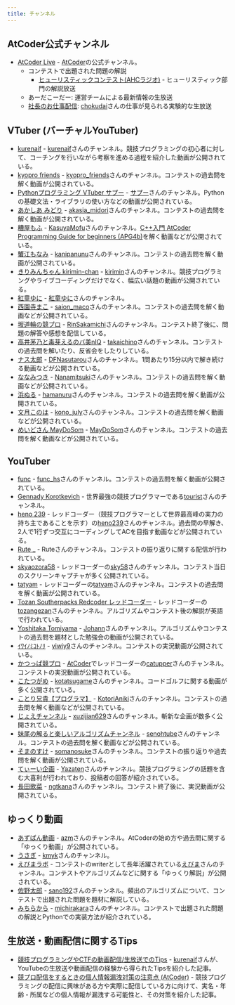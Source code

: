 ```yaml
---
title: チャンネル
---
```


## AtCoder公式チャンネル

- [AtCoder Live](https://www.youtube.com/channel/UCtG3StnbhxHxXfE6Q4cPZwQ) - [AtCoder](https://atcoder.jp/)の公式チャンネル。
    - コンテストで出題された問題の解説
        - [ヒューリスティックコンテスト(AHCラジオ)](https://www.youtube.com/playlist?list=PLLeJZg4opYKY6yCPd7j0b5NS4b7krV2yF) - ヒューリスティック部門の解説放送
    - あーだこーだー: 運営チームによる最新情報の生放送
    - [社長のお仕事配信](https://www.youtube.com/watch?v=PiQvXNoV5YQ): [chokudai](https://twitter.com/chokudai)さんの仕事が見られる実験的な生放送

## VTuber (バーチャルYouTuber)

- [kurenaif](https://www.youtube.com/playlist?list=PL6J0QYBvVReHBH_mkLCs8BbuAkx20gamN) - [kurenaif](https://atcoder.jp/users/kurenaif)さんのチャンネル。競技プログラミングの初心者に対して、コーチングを行いながら考察を進める過程を紹介した動画が公開されている。
- [kyopro friends](https://www.youtube.com/@kyopro_friends/streams) - [kyopro_friends](https://atcoder.jp/users/kyopro_friends)さんのチャンネル。コンテストの過去問を解く動画が公開されている。
- [Pythonプログラミング VTuber サプー](https://www.youtube.com/channel/UC5Kgc_HNzx4GJ-w4QMeeKiQ/playlists) - [サプー](https://twitter.com/PythonSuppl)さんのチャンネル。Pythonの基礎文法・ライブラリの使い方などの動画が公開されている。
- [あかしあ みどり](https://www.youtube.com/channel/UCkIaUs9Z43s1cSLS8mh9ppg) - [akasia_midori](https://atcoder.jp/users/akasia_midori)さんのチャンネル。コンテストの過去問を解く動画が公開されている。
- [糟屋もふ](https://www.youtube.com/playlist?list=PLXzhjyS-h7aEH31fB0gAfy_gskIirxBS7) - [KasuyaMofu](https://atcoder.jp/users/KasuyaMofu)さんのチャンネル。[C++入門 AtCoder Programming Guide for beginners (APG4b)](https://atcoder.jp/contests/APG4b)を解く動画などが公開されている。
- [蟹江もなみ](https://www.youtube.com/channel/UC5OB45jE0XqRyXdGETY-2-w) - [kanipanunu](https://atcoder.jp/users/kanipanunu)さんのチャンネル。コンテストの過去問を解く動画が公開されている。
- [きりみんちゃん kirimin-chan](https://www.youtube.com/c/kiriminchan/playlists) - [kirimin](https://atcoder.jp/users/kirimin)さんのチャンネル。競技プログラミングやライブコーディングだけでなく、幅広い話題の動画が公開されている。
- [紅童ゆに](https://www.youtube.com/channel/UCJcNhhnFIomosRO9ZYWC1pQ/videos) - [紅童ゆに](https://twitter.com/koudou_uni)さんのチャンネル。
- [西園寺まこ](https://www.youtube.com/channel/UClz8TzWlOzG-95FuH2TFD9g) - [saion_maco](https://atcoder.jp/users/saion_maco)さんのチャンネル。コンテストの過去問を解く動画などが公開されている。
- [坂道輪の競プロ](https://www.youtube.com/playlist?list=PLFi46EaoQjc-c4BoLQl7Gibo0ncGLX5A2) - [RinSakamichi](https://atcoder.jp/users/RinSakamichi)さんのチャンネル。コンテスト終了後に、問題の解答や感想を配信している。
- [高井茅乃と毒芽えるのバ美nIQ](https://www.youtube.com/channel/UCTOxnI3eOI_o1HRgzq-LEZw/playlists) - [takaichino](https://atcoder.jp/users/takaichino)さんのチャンネル。コンテストの過去問を解いたり、反省会をしたりしている。
- [ナス太郎](https://www.youtube.com/channel/UCs7sxmQBTBqtuGzsEWCUupQ) - [DFNasutarou](https://atcoder.jp/users/DFNasutarou)さんのチャンネル。1問あたり15分以内で解き続ける動画などが公開されている。
- [ななみつき](https://www.youtube.com/playlist?list=PLKs3DZp2szRMAHKnNg2ZlIhW9uXfBQg6a) - [Nanamitsuki](https://atcoder.jp/users/Nanamitsuki)さんのチャンネル。コンテストの過去問を解く動画などが公開されている。
- [浜ぬる](https://www.youtube.com/channel/UC_Fm2rtPE76XeuO-00I33cA/featured) - [hamanuru](https://twitter.com/hamanuru)さんのチャンネル。コンテストの過去問を解く動画が公開されている。
- [文月このは](https://www.youtube.com/playlist?list=PLhu1EKNfmGwS75JjK2YeMRm9AVcubN0WO) - [kono_july](https://atcoder.jp/users/kono_july)さんのチャンネル。コンテストの過去問を解く動画などが公開されている。
- [めいどさん MayDoSom](https://www.youtube.com/channel/UCCgPox6jBMMaeWutBXv7uRA) - [MayDoSom](https://atcoder.jp/users/MayDoSom)さんのチャンネル。コンテストの過去問を解く動画などが公開されている。

## YouTuber

- [func](https://www.youtube.com/playlist?list=PLLbak3dBJyRbJ4R5Ax2vUFZlNBbLX8YLw) - [func_hs](https://twitter.com/func_hs)さんのチャンネル。コンテストの過去問を解く動画が公開されている。
- [Gennady Korotkevich](https://www.youtube.com/channel/UCkySD00cmDWYHXA31hqRYRw) - 世界最強の競技プログラマーである[tourist](https://atcoder.jp/users/tourist)さんのチャンネル。
- [heno 239](https://www.youtube.com/channel/UCmYTD76ZGm8hcrzaI7xJLAg) - レッドコーダー（競技プログラマーとして世界最高峰の実力の持ち主であることを示す）の[heno239](https://atcoder.jp/users/heno239)さんのチャンネル。過去問の早解き、2人で1行ずつ交互にコーディングしてACを目指す動画などが公開されている。
- [Rute _](https://www.youtube.com/channel/UCvB4r-9OCn84AohIsnvLYhA) - Ruteさんのチャンネル。コンテストの振り返りに関する配信が行われている。
- [skyaozora58](https://www.youtube.com/user/skyaozora58/videos) - レッドコーダーの[sky58](https://atcoder.jp/users/sky58)さんのチャンネル。コンテスト当日のスクリーンキャプチャが多く公開されている。
- [tatyam](https://www.youtube.com/channel/UC3MXq-nGMDQENm5ihfQeIkg/featured) - レッドコーダーの[tatyam](https://atcoder.jp/users/tatyam)さんのチャンネル。コンテストの過去問を解く動画が公開されている。
- [Tozan Southerpacks Redcoder レッドコーダー](https://www.youtube.com/channel/UCwsapfci2p1oDVO4Q2sJOQw) - レッドコーダーの[tozangezan](https://atcoder.jp/users/tozangezan)さんのチャンネル。アルゴリズムやコンテスト後の解説が英語で行われている。
- [Yoshitaka Tomiyama](https://www.youtube.com/channel/UC10LLTlikPURslw2Wqj8vJA/featured) - [Johann](https://atcoder.jp/users/Johann)さんのチャンネル。アルゴリズムやコンテストの過去問を題材とした勉強会の動画が公開されている。
- [ｲﾜｲﾉﾐｺﾄﾉﾘ](https://www.youtube.com/channel/UCqlJwj9fWlVi26KeSb_e-og/videos) - [yiwiy9](https://atcoder.jp/users/yiwiy9)さんのチャンネル。コンテストの実況動画が公開されている。
- [かつっぱ競プロ](https://www.youtube.com/channel/UCqqeYOh1gk_TJ16sxazWhUg) - [AtCoder](https://atcoder.jp/)でレッドコーダーの[catupper](https://atcoder.jp/users/catupper)さんのチャンネル。コンテストの実況動画が公開されている。
- [こたつがめ](https://www.youtube.com/channel/UCL8EOznhSyreT9O0-KFxgZQ/videos) - [kotatsugame](https://atcoder.jp/users/kotatsugame)さんのチャンネル。コードゴルフに関する動画が多く公開されている。
- [ことり兄貴【プログラマ】](https://www.youtube.com/channel/UCf86wNbQtsJKh2EpRm7-Mrg/videos) - [KotoriAniki](https://atcoder.jp/users/KotoriAniki)さんのチャンネル。コンテストの過去問を解く動画などが公開されている。
- [じょえチャンネル](https://www.youtube.com/channel/UCRXsI3FL_kvaVL9zoolBfbQ/videos) - [xuzijian629](https://atcoder.jp/users/xuzijian629)さんのチャンネル。斬新な企画が数多く公開されている。
- [妹尾の解ると楽しいアルゴリズムチャンネル](https://www.youtube.com/@user-rs9rl9bk2k/videos) - [senohtube](https://atcoder.jp/users/senohtube)さんのチャンネル。コンテストの過去問を解く動画などが公開されている。
- [そまのすけ](https://www.youtube.com/playlist?list=PLTP2rhthd6G1qPKsKVTienMhos3X6Hvqh) - [somanosuke](https://atcoder.jp/users/somanosuke)さんのチャンネル。コンテストの振り返りや過去問を解く動画が公開されている。
- [てぃーい企画](https://www.youtube.com/channel/UCfqYE4LdRYqAJSV_TKlsy9Q/videos) - [Yazaten](https://twitter.com/Yazaten)さんのチャンネル。競技プログラミングの話題を含む大喜利が行われており、投稿者の回答が紹介されている。
- [長田歌菜](https://www.youtube.com/channel/UC9amFw1nimUfDGAf746HYXQ) - [ngtkana](https://atcoder.jp/users/ngtkana)さんのチャンネル。コンテスト終了後に、実況動画が公開されている。

## ゆっくり動画

- [あずぱん動画](https://www.youtube.com/playlist?list=PLwlP26Z1O_DesFumSto6rfa9T2jmk9iD4) - [azm](https://atcoder.jp/users/azm)さんのチャンネル。AtCoderの始め方や過去問に関する「ゆっくり動画」が公開されている。
- [うさぎ](https://www.youtube.com/channel/UCAWN0xlHcDyMTaCIfn1GNXg/videos) - [kmyk](https://github.com/kmyk)さんのチャンネル。
- [えびまラボ](https://www.youtube.com/channel/UCw4Ty20l1DccGCQ2HWiEcgw) - コンテストのwriterとして長年活躍されている[えびま](https://twitter.com/evima0)さんのチャンネル。コンテストやアルゴリズムなどに関する「ゆっくり解説」が公開されている。
- [佐野太郎](https://www.youtube.com/channel/UCE2ID_KiY2kKne7d1zFT7JQ/featured) - [sano192](https://atcoder.jp/users/sano192)さんのチャンネル。頻出のアルゴリズムについて、コンテストで出題された問題を題材に解説している。
- [みちらから](https://www.youtube.com/channel/UCqBF4sFbNDMLwIUYbS1wkhg/featured) - [michirakara](https://atcoder.jp/users/michirakara)さんのチャンネル。コンテストで出題された問題の解説とPythonでの実装方法が紹介されている。

## 生放送・動画配信に関するTips

- [競技プログラミングやCTFの動画配信/生放送でのTips](https://kurenaif.hatenablog.com/entry/2020/11/27/223351) - [kurenaif](https://atcoder.jp/users/kurenaif)さんが、YouTubeの生放送や動画配信の経験から得られたTipsを紹介した記事。
- [競プロ配信をするときの個人情報漏洩対策の注意点 (AtCoder)](https://harurunppp.hatenablog.com/entry/2021/02/18/235349) - 競技プログラミングの配信に興味がある方や実際に配信している方に向けて、実名・年齢・所属などの個人情報が漏洩する可能性と、その対策を紹介した記事。
